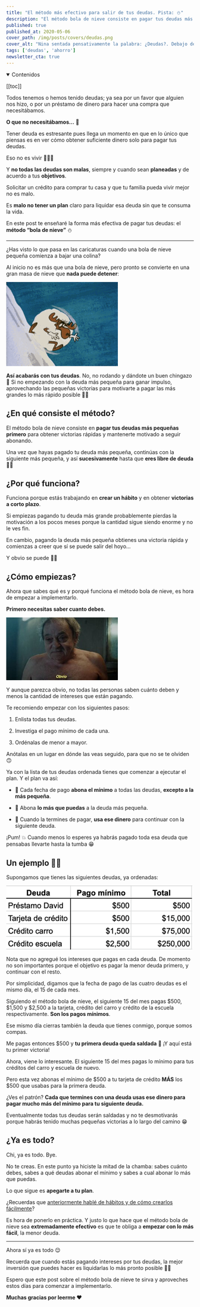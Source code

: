 ```yaml
---
title: "El método más efectivo para salir de tus deudas. Pista: ⛄️"
description: "El método bola de nieve consiste en pagar tus deudas más pequeñas primero para obtener victorias rápidas y mantenerte motivado a seguir abonando."
published: true
published_at: 2020-05-06
cover_path: /img/posts/covers/deudas.png
cover_alt: "Nina sentada pensativamente la palabra: ¿Deudas?. Debajo del texto hay un mono de nieve."
tags: ['deudas', 'ahorro']
newsletter_cta: true
---
```


<details open>
  <summary>
    Contenidos
  </summary>

  [[toc]]

</details>

Todos tenemos o hemos tenido deudas; ya sea por un favor que alguien nos hizo, o por un préstamo de dinero para hacer una compra que necesitábamos.

**O que no necesitábamos…** 🧐

Tener deuda es estresante pues llega un momento en que en lo único que piensas es en ver cómo obtener suficiente dinero solo para pagar tus deudas. 

Eso no es vivir 🙅🏻‍♂️

Y **no todas las deudas son malas**, siempre y cuando sean **planeadas** y de acuerdo a tus **objetivos**.

Solicitar un crédito para comprar tu casa y que tu familia pueda vivir mejor no es malo. 

Es **malo no tener un plan** claro para liquidar esa deuda sin que te consuma la vida.

En este post te enseñaré la forma más efectiva de pagar tus deudas: el **método “bola de nieve”** ⛄️

***

¿Has visto lo que pasa en las caricaturas cuando una bola de nieve pequeña comienza a bajar una colina?

Al inicio no es más que una bola de nieve, pero pronto se convierte en una gran masa de nieve que **nada puede detener**:

![Un reno dentro de una bola de nieve bajando una colina](/img/posts/bola_de_nieve.gif)

**Así acabarás con tus deudas**. No, no rodando y dándote un buen chingazo 🤣 Si no empezando con la deuda más pequeña para ganar impulso, aprovechando las pequeñas victorias para motivarte a pagar las más grandes lo más rápido posible 💪🏼

## ¿En qué consiste el método?

El método bola de nieve consiste en **pagar tus deudas más pequeñas primero** para obtener victorias rápidas y mantenerte motivado a seguir abonando. 

Una vez que hayas pagado tu deuda más pequeña, continúas con la siguiente más pequeña, y así **sucesivamente** hasta que **eres libre de deuda** 🙌🏼

## ¿Por qué funciona?

Funciona porque estás trabajando en **crear un hábito** y en obtener **victorias a corto plazo**. 

Si empiezas pagando tu deuda más grande probablemente pierdas la motivación a los pocos meses porque la cantidad sigue siendo enorme y no le ves fin.

En cambio, pagando la deuda más pequeña obtienes una victoria rápida y comienzas a creer que sí se puede salir del hoyo…

Y obvio se puede 👊🏼

## ¿Cómo empiezas?

Ahora que sabes qué es y porqué funciona el método bola de nieve, es hora de empezar a implementarlo.

**Primero necesitas saber cuanto debes.**

![Viejito de la película "El Hoyo"](/img/posts/obvio.jpeg)

Y aunque parezca obvio, no todas las personas saben cuánto deben y menos la cantidad de intereses que están pagando.

Te recomiendo empezar con los siguientes pasos:

1. Enlista todas tus deudas.

1. Investiga el pago mínimo de cada una.

1. Ordénalas de menor a mayor.

Anótalas en un lugar en dónde las veas seguido, para que no se te olviden 🙃

Ya con la lista de tus deudas ordenada tienes que comenzar a ejecutar el plan. Y el plan va así:

- 💸 Cada fecha de pago **abona el mínimo** a todas las deudas, **excepto a la más pequeña**.

- 💸 Abona **lo más que puedas** a la deuda más pequeña.

- 💸 Cuando la termines de pagar, **usa ese dinero** para continuar con la siguiente deuda.

¡Pum! 💥 Cuando menos lo esperes ya habrás pagado toda esa deuda que pensabas llevarte hasta la tumba 😁

## Un ejemplo ☝🏼

Supongamos que tienes las siguientes deudas, ya ordenadas:

![Tabla con deudas, pagos mínimos y totales](/img/posts/tabla_deudas.png)

Nota que no agregué los intereses que pagas en cada deuda. De momento no son importantes porque el objetivo es pagar la menor deuda primero, y continuar con el resto.

Por simplicidad, digamos que la fecha de pago de las cuatro deudas es el mismo día, el 15 de cada mes.

Siguiendo el método bola de nieve, el siguiente 15 del mes pagas $500, $1,500 y $2,500 a la tarjeta, crédito del carro y crédito de la escuela respectivamente. **Son los pagos mínimos**.

Ese mismo día cierras también la deuda que tienes conmigo, porque somos compas.

Me pagas entonces $500 y **tu primera deuda queda saldada** 🥳 ¡Y aquí está tu primer victoria!

Ahora, viene lo interesante. El siguiente 15 del mes pagas lo mínimo para tus créditos del carro y escuela de nuevo. 

Pero esta vez abonas el mínimo de $500 a tu tarjeta de crédito **MÁS** los $500 que usabas para la primera deuda.

¿Ves el patrón? **Cada que termines con una deuda usas ese dinero para pagar mucho más del mínimo para tu siguiente deuda.**

Eventualmente todas tus deudas serán saldadas y no te desmotivarás porque habrás tenido muchas pequeñas victorias a lo largo del camino 😁

## ¿Ya es todo?

Chi, ya es todo. Bye.

No te creas. En este punto ya hiciste la mitad de la chamba: sabes cuánto debes, sabes a qué deudas abonar el mínimo y sabes a cual abonar lo más que puedas.

Lo que sigue es **apegarte a tu plan**. 

¿Recuerdas que [anteriormente hablé de hábitos y de cómo crearlos fácilmente](/posts/habitos-antes-que-nada/)?

Es hora de ponerlo en práctica. Y justo lo que hace que el método bola de nieve sea **extremadamente efectivo** es que te obliga a **empezar con lo más fácil**, la menor deuda.

***

Ahora sí ya es todo 😌

Recuerda que cuando estás pagando intereses por tus deudas, la mejor inversión que puedes hacer es liquidarlas lo más pronto posible ☝🏼

Espero que este post sobre el método bola de nieve te sirva y aproveches estos días para comenzar a implementarlo.

**Muchas gracias por leerme ❤️**

